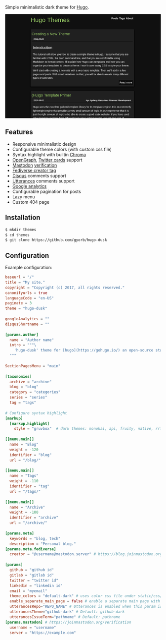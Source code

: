 Simple minimalistic dark theme for [Hugo](https://gohugo.io/).

![screenshot](https://github.com/gyorb/hugo-dusk/blob/master/images/tn.png "screenshot")

## Features

* Responsive minimalistic design
* Configurable theme colors (with custom css file)
* Syntax highlight with builtin [Chroma](http://gohugo.io/content-management/syntax-highlighting/)
* [OpenGraph](http://ogp.me/), [Twitter cards](https://dev.twitter.com/cards/overview) support
* [Mastodon](https://joinmastodon.org/) [verification](https://joinmastodon.org/verification)
* [Fediverse creator tag](https://blog.joinmastodon.org/2024/07/highlighting-journalism-on-mastodon/)
* [Disqus](https://disqus.com/) comments support
* [Utterances](https://utteranc.es/) comments support
* [Google analytics](https://www.google.com/analytics/)
* Configurable pagination for posts
* Lazy menu
* Custom 404 page

## Installation

~~~sh
$ mkdir themes
$ cd themes
$ git clone https://github.com/gyorb/hugo-dusk
~~~

## Configuration

Example configuration:

~~~~toml
baseurl = "/"
title = "My site."
copyright = "Copyright (c) 2017, all rights reserved."
canonifyurls = true
languageCode = "en-US"
paginate = 3
theme = "hugo-dusk"

googleAnalytics = ""
disqusShortname = ""

[params.author]
  name = "Author name"
  intro = """\
    'hugo-dusk' theme for [hugo](https://gohugo.io/) an open-source static site generator.\
  """

SectionPagesMenu = "main"

[taxonomies]
  archive = "archive"
  blog = "blog"
  category = "categories"
  series = "series"
  tag = "tags"

# Configure syntax highlight
[markup]
  [markup.highlight]
    style = "gruvbox"  # dark themes: monokai, api, fruity, native, rrt, swapoff ... https://xyproto.github.io/splash/docs/longer/all.html

[[menu.main]]
  name = "Blog"
  weight = -120
  identifier = "blog"
  url = "/blog/"

[[menu.main]]
  name = "Tags"
  weight = -110
  identifier = "tag"
  url = "/tags/"

[[menu.main]]
  name = "Archive"
  weight = -100
  identifier = "archive"
  url = "/archive/"

[params.meta]
  keywords = "blog, tech"
  description = "Personal blog."
[params.meta.fediverse]
  creator = "@username@mastodon.server" # https://blog.joinmastodon.org/2024/07/highlighting-journalism-on-mastodon/

[params]
  github = "github id"
  gitlab = "gitlab id"
  twitter = "twitter id"
  linkedin = "linkedin id"
  email = "myemail"
  theme_colors = "default-dark" # uses color css file under static/css/default-dark.css
  enable_separate_main_page = false # enable a separate main page with author intro and recent posts instead of the list of posts
  utterancesRepo="REPO_NAME" # Utterances is enabled when this param is set
  utterancesTheme="github-dark" # Default: github-dark
  utterancesIssueTerm="pathname" # Default: pathname
[params.mastodon] # https://joinmastodon.org/verification
  username = "username"
  server = "https://example.com"
~~~~
